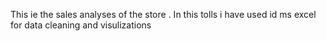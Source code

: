 This ie the sales analyses of the store .
In this tolls i have used id ms excel for data cleaning and visulizations

